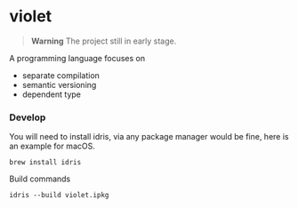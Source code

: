 # violet

> **Warning** The project still in early stage.

A programming language focuses on

- separate compilation
- semantic versioning
- dependent type

### Develop

You will need to install idris, via any package manager would be fine, here is an example for macOS.

```shell
brew install idris
```

Build commands

```shell
idris --build violet.ipkg
```
